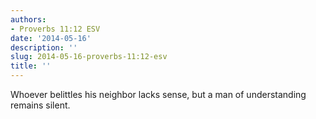 ```yaml
---
authors:
- Proverbs 11:12 ESV
date: '2014-05-16'
description: ''
slug: 2014-05-16-proverbs-11:12-esv
title: ''
---
```

Whoever belittles his neighbor lacks sense, but a man of understanding remains silent.



